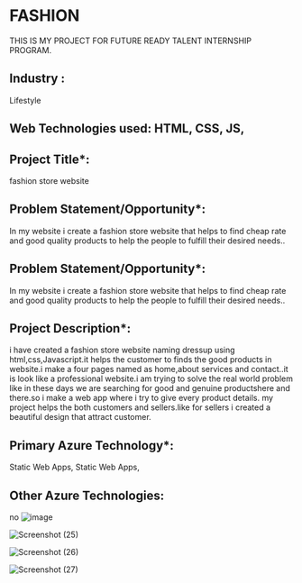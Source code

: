 # FASHION
THIS IS MY PROJECT FOR FUTURE READY TALENT INTERNSHIP PROGRAM.

## Industry :
Lifestyle

## Web Technologies used: HTML, CSS, JS,

## Project Title*:
fashion store website

## Problem Statement/Opportunity*:
In my website i create a fashion store website that helps to find cheap rate and good quality products to help the people to fulfill their desired needs..

## Problem Statement/Opportunity*:
In my website i create a fashion store website that helps to find cheap rate and good quality products to help the people to fulfill their desired needs..

## Project Description*:
i have created a fashion store website naming dressup using html,css,Javascript.it helps the customer to finds the good products in website.i make a 
four pages named as home,about services and contact..it is look like a professional website.i am trying to solve the real world problem like in these days we
are searching for good and genuine productshere and there.so i make a web app where i try to give every product details. my project helps the both customers 
and sellers.like for sellers i created a beautiful design that attract customer.

## Primary Azure Technology*:
Static Web Apps, Static Web Apps,

## Other Azure Technologies:
no
![image](https://user-images.githubusercontent.com/100397972/175234182-ff268257-5187-4130-aa21-15279086348f.png)


![Screenshot (25)](https://user-images.githubusercontent.com/100397972/175234541-bde41925-264c-478d-8aed-4705235dfaf1.png)


![Screenshot (26)](https://user-images.githubusercontent.com/100397972/175234611-4bb947ba-80af-43cb-bda4-316bd33a2676.png)


![Screenshot (27)](https://user-images.githubusercontent.com/100397972/175234571-e0f052c4-3fc0-4656-a56d-b70860c5422c.png)


